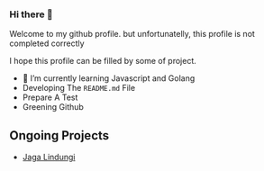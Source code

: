 ### Hi there 👋


Welcome to my github profile. but unfortunatelly, this profile is not completed correctly

I hope this profile can be filled by some of project.

<!--- 🔭 I’m currently working on ...-->
- 🌱 I’m currently learning Javascript and Golang
- Developing The `README.md` File
- Prepare A Test
- Greening Github

## Ongoing Projects
 - [Jaga Lindungi](https://github.com/baharsah/jagalindungi)











